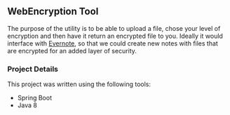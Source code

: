 ## WebEncryption Tool

The purpose of the utility is to be able to upload a file, chose your level of encryption
and then have it return an encrypted file to you. Ideally it would interface with
[Evernote](http://evernote.com), so that we could create new notes with files that
 are encrypted for an added layer of security.

### Project Details

 This project was written using the following tools:

 * Spring Boot
 * Java 8